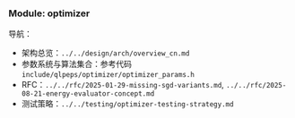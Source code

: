 ### Module: optimizer

导航：
- 架构总览：`../../design/arch/overview_cn.md`
- 参数系统与算法集合：参考代码 `include/qlpeps/optimizer/optimizer_params.h`
- RFC：`../../rfc/2025-01-29-missing-sgd-variants.md`, `../../rfc/2025-08-21-energy-evaluator-concept.md`
- 测试策略：`../../testing/optimizer-testing-strategy.md`


